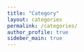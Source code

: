 ```yaml
---
title: "Category"
layout: categories
permalink: /categories/
author_profile: true
sideber_main: true
---
```

